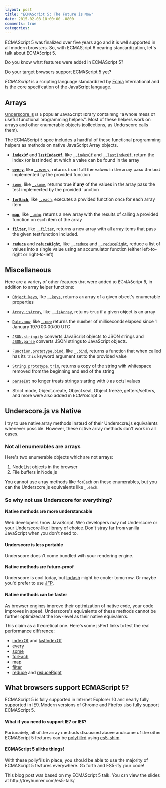 ```yaml
---
layout: post
title: "ECMAScript 5: The Future is Now"
date: 2015-02-08 18:00:00 -0800
comments: true
categories: 
---
```


ECMAScript 5 was finalized over five years ago and it is well supported in all modern browsers.  So, with ECMAScript 6 nearing standardization, let's talk about ECMAScript 5.

Do you know what features were added in ECMAScript 5?

Do your target browsers support ECMAScript 5 yet?

<aside>
    <dfn>ECMAScript</dfn> is a scripting language standardized by <abbr title="European Computer Manufacturers Association">Ecma</abbr> International and is the core specification of the JavaScript language.
</aside>

## Arrays

[Underscore.js][] is a popular JavaScript library containing "a whole mess of useful functional programming helpers".  Most of these helpers work on arrays and other enumerable objects (collections, as Underscore calls them).

The ECMAScript 5 spec includes a handful of these functional programming helpers as methods on native JavaScript Array objects.

- **[`indexOf`][]** and **[`lastIndexOf`][]**, like [`_.indexOf`][] and [`_.lastIndexOf`][], return the index (or last index) at which a value can be found in the array

- **[`every`][]**, like [`_.every`][], returns true if **all** the values in the array pass the test implemented by the provided function

- **[`some`][]**, like [`_.some`][], returns true if **any** of the values in the array pass the test implemented by the provided function

- **[`forEach`][]**, like [`_.each`][], executes a provided function once for each array item

- **[`map`][]**, like [`_.map`][], returns a new array with the results of calling a provided function on each item of the array

- **[`filter`][]**, like [`_.filter`][], returns a new array with all array items that pass the given test function included.

- **[`reduce`][]** and **[`reduceRight`][]**, like [`_.reduce`][] and [`_.reduceRight`][], reduce a list of values into a single value using an accumulator function (either left-to-right or right-to-left)

## Miscellaneous

Here are a variety of other features that were added to ECMAScript 5, in addition to array helper functions:

- [`Object.keys`][], like [`_.keys`][], returns an array of a given object's enumerable properties

- [`Array.isArray`][], like [`_.isArray`][], returns `true` if a given object is an array

- [`Date.now`][], like [`_.now`][] returns the number of milliseconds elapsed since 1 January 1970 00:00:00 UTC

- [`JSON.stringify`][] converts JavaScript objects to JSON strings and [`JSON.parse`][] converts JSON strings to JavaScript objects.

- [`Function.prototype.bind`][], like [`_.bind`][], returns a function that when called has its `this` keyword argument set to the provided value

- [`String.prototype.trim`][], returns a copy of the string with whitespace removed from the beginning and end of the string

- [`parseInt`][] no longer treats strings starting with `0` as octal values

- Strict mode, Object.create, Object.seal, Object.freeze, getters/setters, and more were also added in ECMAScript 5

## Underscore.js vs Native

I try to use native array methods instead of their Underscore.js equivalents whenever possible.  However, these native array methods don't work in all cases.

### Not all enumerables are arrays

Here's two enumerable objects which are not arrays:

1. NodeList objects in the browser
2. File buffers in Node.js

You cannot use array methods like `forEach` on these enumerables, but you can the Underscore.js equivalents like `_.each`.

### So why not use Underscore for everything?

#### Native methods are more understandable

Web developers know JavaScript.  Web developers may not Underscore or your Underscore-like library of choice.  Don't stray far from vanilla JavaScript when you don't need to.

#### Underscore is less portable

Underscore doesn't come bundled with your rendering engine.

#### Native methods are future-proof

Underscore is cool today, but [lodash][] might be cooler tomorrow.  Or maybe you'd prefer to use [JFP][].

#### Native methods can be faster

As browser engines improve their optimization of native code, your code improves in speed.  Underscore's equivalents of these methods cannot be further optimized at the low-level as their native equivalents.

This claim as a theoretical one.  Here's some jsPerf links to test the real performance difference:

- [indexOf](http://jsperf.com/array-prototype-indexof-vs-indexof) and [lastIndexOf](http://jsperf.com/array-prototype-lastindexof-vs-lastindexof)
- [every](http://jsperf.com/array-prototype-every-vs-every)
- [some](http://jsperf.com/array-prototype-some-vs-some2)
- [forEach](http://jsperf.com/array-prototype-foreach-vs-each)
- [map](http://jsperf.com/array-prototype-map-vs-map)
- [filter](http://jsperf.com/array-prototype-filter-vs-filter)
- [reduce](http://jsperf.com/array-prototype-reduce-vs-reduce) and [reduceRight](http://jsperf.com/array-prototype-reduceright-vs-reduceright)


## What browsers support ECMAScript 5?

ECMAScript 5 is fully supported in Internet Explorer 10 and nearly fully supported in IE9.  Modern versions of Chrome and Firefox also fully support ECMAScript 5.

#### What if you need to support IE7 or IE8?

Fortunately, all of the array methods discussed above and some of the other ECMAScript 5 features can be [polyfilled][] using [es5-shim][].

#### ECMAScript 5 all the things!

With these pollyfills in place, you should be able to use the majority of ECMAScript 5 features everywhere.  Go forth and ES5-ify your code!

<aside>
This blog post was based on my ECMAScript 5 talk.  You can view the slides at http://treyhunner.com/es5-talk/
</aside>


[`indexOf`]: https://developer.mozilla.org/en-US/docs/Web/JavaScript/Reference/Global_Objects/Array/indexOf
[`lastIndexOf`]: https://developer.mozilla.org/en-US/docs/Web/JavaScript/Reference/Global_Objects/Array/lastIndexOf
[`every`]: https://developer.mozilla.org/en-US/docs/Web/JavaScript/Reference/Global_Objects/Array/every
[`some`]: https://developer.mozilla.org/en-US/docs/Web/JavaScript/Reference/Global_Objects/Array/some
[`forEach`]: https://developer.mozilla.org/en-US/docs/Web/JavaScript/Reference/Global_Objects/Array/forEach
[`map`]: https://developer.mozilla.org/en-US/docs/Web/JavaScript/Reference/Global_Objects/Array/map
[`filter`]: https://developer.mozilla.org/en-US/docs/Web/JavaScript/Reference/Global_Objects/Array/filter
[`reduce`]: https://developer.mozilla.org/en-US/docs/Web/JavaScript/Reference/Global_Objects/Array/reduce
[`reduceRight`]: https://developer.mozilla.org/en-US/docs/Web/JavaScript/Reference/Global_Objects/Array/reduceRight
[`parseInt`]: https://developer.mozilla.org/en-US/docs/Web/JavaScript/Reference/Global_Objects/parseInt
[`Function.prototype.bind`]: https://developer.mozilla.org/en-US/docs/Web/JavaScript/Reference/Global_Objects/Function/bind
[`String.prototype.trim`]: https://developer.mozilla.org/en-US/docs/Web/JavaScript/Reference/Global_Objects/String/trim
[`JSON.parse`]: https://developer.mozilla.org/en-US/docs/Web/JavaScript/Reference/Global_Objects/JSON/parse
[`JSON.stringify`]: https://developer.mozilla.org/en-US/docs/Web/JavaScript/Reference/Global_Objects/JSON/stringify
[`Object.keys`]: https://developer.mozilla.org/en-US/docs/Web/JavaScript/Reference/Global_Objects/Object/keys
[`Array.isArray`]: https://developer.mozilla.org/en-US/docs/Web/JavaScript/Reference/Global_Objects/Array/isArray
[`Date.now`]: https://developer.mozilla.org/en-US/docs/Web/JavaScript/Reference/Global_Objects/Date/now

[`_.bind`]: http://underscorejs.org/#bind
[`_.each`]: http://underscorejs.org/#each
[`_.every`]: http://underscorejs.org/#every
[`_.filter`]: http://underscorejs.org/#filter
[`_.indexOf`]: http://underscorejs.org/#indexOf
[`_.isArray`]: http://underscorejs.org/#isArray
[`_.keys`]: http://underscorejs.org/#keys
[`_.lastIndexOf`]: http://underscorejs.org/#lastIndexOf
[`_.map`]: http://underscorejs.org/#map
[`_.now`]: http://underscorejs.org/#now
[`_.reduce`]: http://underscorejs.org/#reduce
[`_.reduceRight`]: http://underscorejs.org/#reduceRight
[`_.some`]: http://underscorejs.org/#some

[es5-shim]: https://github.com/es-shims/es5-shim
[JFP]: https://github.com/cmstead/JFP
[lodash]: https://github.com/lodash/lodash
[polyfilled]: https://remysharp.com/2010/10/08/what-is-a-polyfill
[Underscore.js]: http://underscorejs.org/
